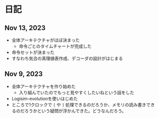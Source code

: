 # 日記

## Nov 13, 2023

- 全体アーキテクチャがほぼ決まった
    - 命令ごとのタイムチャートが完成した
- 命令セットが決まった
- すなわち気合の真理値表作成、デコーダの設計がはじまる

## Nov 9, 2023

- 全体アーキテクチャを作り始めた
    - 入り組んでいたのでもっと見やすくしたいねという話をした
- Logisim-evolutionを使いはじめた
- ところで1クロックで `[` や `]` 処理できるのだろうか、メモリの読み書きできるのだろうかという疑問が浮かんできた。どうなんだろう。
